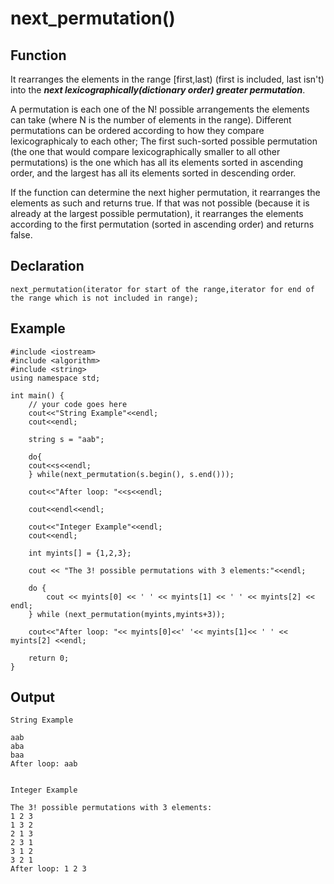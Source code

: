 # **next_permutation()**

## Function

It rearranges the elements in the range [first,last) (first is included, last isn't) into the **_next lexicographically(dictionary order) greater permutation_**.

A permutation is each one of the N! possible arrangements the elements can take (where N is the number of elements in the range). Different permutations can be ordered according to how they compare lexicographicaly to each other; The first such-sorted possible permutation (the one that would compare lexicographically smaller to all other permutations) is the one which has all its elements sorted in ascending order, and the largest has all its elements sorted in descending order.

If the function can determine the next higher permutation, it rearranges the elements as such and returns true. If that was not possible (because it is already at the largest possible permutation), it rearranges the elements according to the first permutation (sorted in ascending order) and returns false.

## Declaration

```
next_permutation(iterator for start of the range,iterator for end of the range which is not included in range);
```

## Example

```
#include <iostream>
#include <algorithm>
#include <string>
using namespace std;

int main() {
	// your code goes here
	cout<<"String Example"<<endl;
	cout<<endl;
	
    string s = "aab";
	
    do{
    cout<<s<<endl;
    } while(next_permutation(s.begin(), s.end()));
    
    cout<<"After loop: "<<s<<endl;
    
    cout<<endl<<endl;
    
    cout<<"Integer Example"<<endl;
    cout<<endl;
    	
    int myints[] = {1,2,3};
    
    cout << "The 3! possible permutations with 3 elements:"<<endl;
      
    do {
        cout << myints[0] << ' ' << myints[1] << ' ' << myints[2] << endl;
    } while (next_permutation(myints,myints+3));
    
    cout<<"After loop: "<< myints[0]<<' '<< myints[1]<< ' ' << myints[2] <<endl;
      
    return 0;
}

```

## Output

```
String Example

aab
aba
baa
After loop: aab


Integer Example

The 3! possible permutations with 3 elements:
1 2 3
1 3 2
2 1 3
2 3 1
3 1 2
3 2 1
After loop: 1 2 3

```

